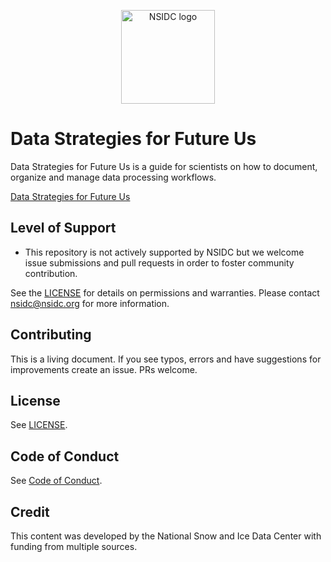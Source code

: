 <p align="center">
  <img alt="NSIDC logo" src="https://nsidc.org/themes/custom/nsidc/logo.svg" width="150" />
</p>


# Data Strategies for Future Us

Data Strategies for Future Us is a guide for scientists on how to document, organize and manage data processing workflows.

[Data Strategies for Future Us](https://nsidc.github.io/data_strategies_for_future_us/data_strategies_slides#/title-slide)

## Level of Support

* This repository is not actively supported by NSIDC but we welcome issue submissions and
  pull requests in order to foster community contribution.

See the [LICENSE](LICENSE) for details on permissions and warranties. Please contact
nsidc@nsidc.org for more information.


## Contributing

This is a living document.  If you see typos, errors and have suggestions for improvements create an issue.  PRs welcome.


## License

See [LICENSE](LICENSE).


## Code of Conduct

See [Code of Conduct](CODE_OF_CONDUCT.md).


## Credit

This content was developed by the National Snow and Ice Data Center with funding from
multiple sources.
